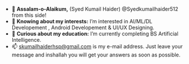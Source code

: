 - 👋 **Assalam-o-Alaikum,** (Syed Kumail Haider) @Syedkumailhaider512 from this side!
- 👀 **Knowing about my interests:** I’m interested in AI/ML/DL Developement , Android Developement & UI/UX Designing.
- 🌱 **Curious about my education:** I’m currently completing BS Artificial Intelligence.
- 📫 skumailhaiderhsp@gmail.com is my e-mail address. Just leave your message and inshallah you will get your answers as soon as possible.

<!---
Syedkumailhaider512/Syedkumailhaider512 is a ✨ special ✨ repository because its `README.md` (this file) appears on your GitHub profile.
You can click the Preview link to take a look at your changes.
--->
